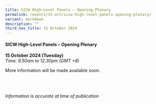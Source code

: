 ```yaml
---
title: SICW High–Level Panels – Opening Plenary
permalink: /events/15-oct/sicw-high-level-panels-opening-plenary/
variant: markdown
description: ""
third_nav_title: 15 October 2024
---
```

#### **SICW High-Level Panels – Opening Plenary**

**15 October 2024 (Tuesday)**  
*Time: 9.50am to 12.30pm (GMT +8)*

More information will be made available soon.

<br><br><br>
*Information is accurate at time of publication*